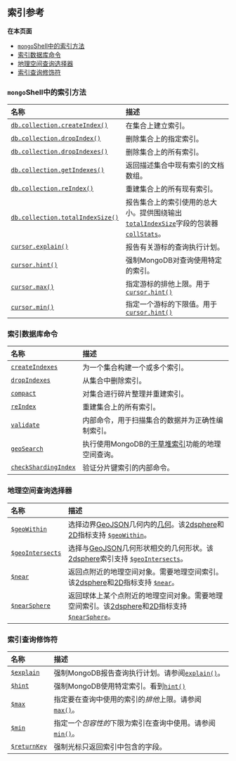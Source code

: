 ## 索引参考

**在本页面**

- [`mongo`Shell中的索引方法](#方法)
- [索引数据库命令](#命令)
- [地理空间查询选择器](#选择器)
- [索引查询修饰符](#修饰符)

### <span id="方法">`mongo`Shell中的索引方法</span>

| 名称                                                         | 描述                                                         |
| :----------------------------------------------------------- | :----------------------------------------------------------- |
| [`db.collection.createIndex()`](https://docs.mongodb.com/manual/reference/method/db.collection.createIndex/#db.collection.createIndex) | 在集合上建立索引。                                           |
| [`db.collection.dropIndex()`](https://docs.mongodb.com/manual/reference/method/db.collection.dropIndex/#db.collection.dropIndex) | 删除集合上的指定索引。                                       |
| [`db.collection.dropIndexes()`](https://docs.mongodb.com/manual/reference/method/db.collection.dropIndexes/#db.collection.dropIndexes) | 删除集合上的所有索引。                                       |
| [`db.collection.getIndexes()`](https://docs.mongodb.com/manual/reference/method/db.collection.getIndexes/#db.collection.getIndexes) | 返回描述集合中现有索引的文档数组。                           |
| [`db.collection.reIndex()`](https://docs.mongodb.com/manual/reference/method/db.collection.reIndex/#db.collection.reIndex) | 重建集合上的所有现有索引。                                   |
| [`db.collection.totalIndexSize()`](https://docs.mongodb.com/manual/reference/method/db.collection.totalIndexSize/#db.collection.totalIndexSize) | 报告集合上的索引使用的总大小。提供围绕输出[`totalIndexSize`](https://docs.mongodb.com/manual/reference/command/collStats/#collStats.totalIndexSize)字段的包装器[`collStats`](https://docs.mongodb.com/manual/reference/command/collStats/#dbcmd.collStats)。 |
| [`cursor.explain()`](https://docs.mongodb.com/manual/reference/method/cursor.explain/#cursor.explain) | 报告有关游标的查询执行计划。                                 |
| [`cursor.hint()`](https://docs.mongodb.com/manual/reference/method/cursor.hint/#cursor.hint) | 强制MongoDB对查询使用特定的索引。                            |
| [`cursor.max()`](https://docs.mongodb.com/manual/reference/method/cursor.max/#cursor.max) | 指定游标的排他上限。用于[`cursor.hint()`](https://docs.mongodb.com/manual/reference/method/cursor.hint/#cursor.hint) |
| [`cursor.min()`](https://docs.mongodb.com/manual/reference/method/cursor.min/#cursor.min) | 指定一个游标的下限值。用于[`cursor.hint()`](https://docs.mongodb.com/manual/reference/method/cursor.hint/#cursor.hint) |

### <span id="命令">索引数据库命令</span>

| 名称                                                         | 描述                                                         |
| :----------------------------------------------------------- | :----------------------------------------------------------- |
| [`createIndexes`](https://docs.mongodb.com/manual/reference/command/createIndexes/#dbcmd.createIndexes) | 为一个集合构建一个或多个索引。                               |
| [`dropIndexes`](https://docs.mongodb.com/manual/reference/command/dropIndexes/#dbcmd.dropIndexes) | 从集合中删除索引。                                           |
| [`compact`](https://docs.mongodb.com/manual/reference/command/compact/#dbcmd.compact) | 对集合进行碎片整理并重建索引。                               |
| [`reIndex`](https://docs.mongodb.com/manual/reference/command/reIndex/#dbcmd.reIndex) | 重建集合上的所有索引。                                       |
| [`validate`](https://docs.mongodb.com/manual/reference/command/validate/#dbcmd.validate) | 内部命令，用于扫描集合的数据并为正确性编制索引。             |
| [`geoSearch`](https://docs.mongodb.com/manual/reference/command/geoSearch/#dbcmd.geoSearch) | 执行使用MongoDB的[干草堆索引](https://docs.mongodb.com/manual/reference/glossary/#term-haystack-index)功能的地理空间查询。 |
| [`checkShardingIndex`](https://docs.mongodb.com/manual/reference/command/checkShardingIndex/#dbcmd.checkShardingIndex) | 验证分片键索引的内部命令。                                   |

### <span id="选择器">地理空间查询选择器</span>

| 名称                                                         | 描述                                                         |
| :----------------------------------------------------------- | :----------------------------------------------------------- |
| [`$geoWithin`](https://docs.mongodb.com/manual/reference/operator/query/geoWithin/#op._S_geoWithin) | 选择边界[GeoJSON](https://docs.mongodb.com/manual/reference/geojson/#geospatial-indexes-store-geojson)几何内的[几何](https://docs.mongodb.com/manual/reference/geojson/#geospatial-indexes-store-geojson)。该[2dsphere](https://docs.mongodb.com/manual/core/2dsphere/)和[2D](https://docs.mongodb.com/manual/core/2d/)指标支持 [`$geoWithin`](https://docs.mongodb.com/manual/reference/operator/query/geoWithin/#op._S_geoWithin)。 |
| [`$geoIntersects`](https://docs.mongodb.com/manual/reference/operator/query/geoIntersects/#op._S_geoIntersects) | 选择与[GeoJSON](https://docs.mongodb.com/manual/reference/glossary/#term-geojson)几何形状相交的几何形状。该[2dsphere](https://docs.mongodb.com/manual/core/2dsphere/)索引支持 [`$geoIntersects`](https://docs.mongodb.com/manual/reference/operator/query/geoIntersects/#op._S_geoIntersects)。 |
| [`$near`](https://docs.mongodb.com/manual/reference/operator/query/near/#op._S_near) | 返回点附近的地理空间对象。需要地理空间索引。该[2dsphere](https://docs.mongodb.com/manual/core/2dsphere/)和[2D](https://docs.mongodb.com/manual/core/2d/)指标支持 [`$near`](https://docs.mongodb.com/manual/reference/operator/query/near/#op._S_near)。 |
| [`$nearSphere`](https://docs.mongodb.com/manual/reference/operator/query/nearSphere/#op._S_nearSphere) | 返回球体上某个点附近的地理空间对象。需要地理空间索引。该[2dsphere](https://docs.mongodb.com/manual/core/2dsphere/)和[2D](https://docs.mongodb.com/manual/core/2d/)指标支持 [`$nearSphere`](https://docs.mongodb.com/manual/reference/operator/query/nearSphere/#op._S_nearSphere)。 |

### <span id="修饰符">索引查询修饰符</span>

| 名称                                                         | 描述                                                         |
| :----------------------------------------------------------- | :----------------------------------------------------------- |
| [`$explain`](https://docs.mongodb.com/manual/reference/operator/meta/explain/#metaOp._S_explain) | 强制MongoDB报告查询执行计划。请参阅[`explain()`](https://docs.mongodb.com/manual/reference/method/cursor.explain/#cursor.explain)。 |
| [`$hint`](https://docs.mongodb.com/manual/reference/operator/meta/hint/#metaOp._S_hint) | 强制MongoDB使用特定索引。看到[`hint()`](https://docs.mongodb.com/manual/reference/method/cursor.hint/#cursor.hint) |
| [`$max`](https://docs.mongodb.com/manual/reference/operator/meta/max/#metaOp._S_max) | 指定要在查询中使用的索引的*排他*上限。请参阅[`max()`](https://docs.mongodb.com/manual/reference/method/cursor.max/#cursor.max)。 |
| [`$min`](https://docs.mongodb.com/manual/reference/operator/meta/min/#metaOp._S_min) | 指定一个*包容性的*下限为索引在查询中使用。请参阅[`min()`](https://docs.mongodb.com/manual/reference/method/cursor.min/#cursor.min)。 |
| [`$returnKey`](https://docs.mongodb.com/manual/reference/operator/meta/returnKey/#metaOp._S_returnKey) | 强制光标只返回索引中包含的字段。                             |

